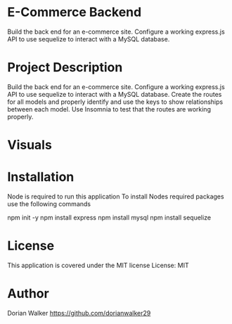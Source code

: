 # E-Commerce Backend
Build the back end for an e-commerce site. Configure a working express.js API to use sequelize to interact with a MySQL database.

# Project Description
Build the back end for an e-commerce site. Configure a working express.js API to use sequelize to interact with a MySQL database. Create the routes for all models and properly identify and use the keys to show relationships between each model. Use Insomnia to test that the routes are working properly.

# Visuals


# Installation

Node is required to run this application
To install Nodes required packages use the following commands

npm init -y
npm install express
npm install mysql
npm install sequelize


# License

This application is covered under the MIT license
License: MIT

# Author

Dorian Walker https://github.com/dorianwalker29
